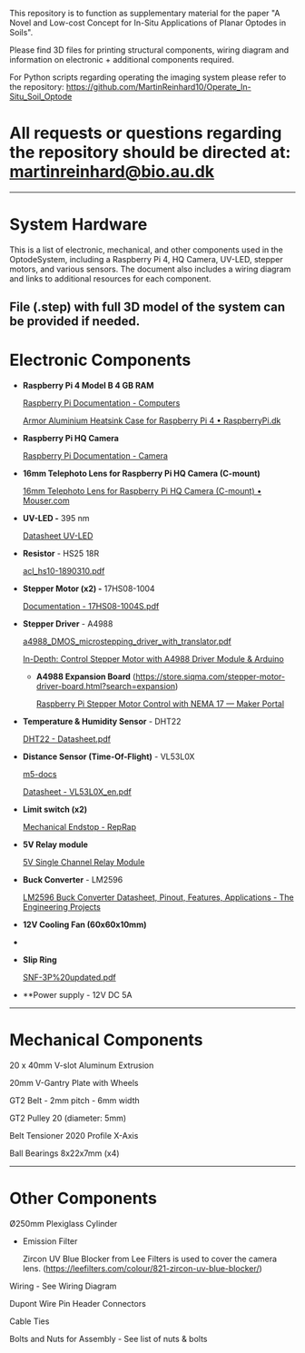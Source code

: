 This repository is to function as supplementary material for the paper "A Novel and Low-cost Concept for In-Situ Applications of Planar Optodes in Soils". 

Please find 3D files for printing structural components, wiring diagram and information on electronic + additional components required.

For Python scripts regarding operating the imaging system please refer to the repository: https://github.com/MartinReinhard10/Operate_In-Situ_Soil_Optode

# All requests or questions regarding the repository should be directed at: martinreinhard@bio.au.dk
---

# System Hardware
This is a list of electronic, mechanical, and other components used in the OptodeSystem, including a Raspberry Pi 4, HQ Camera, UV-LED, stepper motors, and various sensors. The document also includes a wiring diagram and links to additional resources for each component.

File (.step) with full 3D model of the system can be provided if needed.
---

# Electronic Components

- **Raspberry Pi 4 Model B 4 GB RAM**
    
    [Raspberry Pi Documentation - Computers](https://www.raspberrypi.com/documentation/computers/)
        
    [Armor Aluminium Heatsink Case for Raspberry Pi 4 • RaspberryPi.dk](https://raspberrypi.dk/en/product/armor-aluminium-heatsink-case-for-raspberry-pi-4/)
    
- **Raspberry Pi HQ Camera**
    
    [Raspberry Pi Documentation - Camera](https://www.raspberrypi.com/documentation/accessories/camera.html)
    
- ****16mm Telephoto Lens for Raspberry Pi HQ Camera (C-mount)****
    
    [16mm Telephoto Lens for Raspberry Pi HQ Camera (C-mount) • Mouser.com]([https://raspberrypi.dk/en/product/16mm-telephoto-lens-raspberry-pi-hq-camera/](https://www.mouser.com/pdfDocs/DFRobot16mm10MPTelephotoLensPO.pdf))
    
- **UV-LED  -** 395 nm
    
    [Datasheet UV-LED](https://www.mouser.dk/datasheet/2/245/Luminus_SST_10_UV_Datasheet-1499199.pdf)
      
- **Resistor** - HS25 18R
    
    [acl_hs10-1890310.pdf](https://www.mouser.dk/datasheet/2/303/acl_hs10-1890310.pdf)
    
- **Stepper Motor (x2) -** 17HS08-1004
    
    [Documentation - 17HS08-1004S.pdf](https://www.oyostepper.com/images/upload/File/17HS08-1004S.pdf)
    
- **Stepper Driver** - A4988
    
    [a4988_DMOS_microstepping_driver_with_translator.pdf](https://www.pololu.com/file/0J450/a4988_DMOS_microstepping_driver_with_translator.pdf)
    
    [In-Depth: Control Stepper Motor with A4988 Driver Module & Arduino](https://lastminuteengineers.com/a4988-stepper-motor-driver-arduino-tutorial/)
    
    - **A4988 Expansion Board**
        (https://store.siqma.com/stepper-motor-driver-board.html?search=expansion)
      
        [Raspberry Pi Stepper Motor Control with NEMA 17 — Maker Portal](https://makersportal.com/blog/raspberry-pi-stepper-motor-control-with-nema-17)
        
        
- **Temperature & Humidity Sensor** - DHT22
    
    [DHT22 - Datasheet.pdf](https://www.sparkfun.com/datasheets/Sensors/Temperature/DHT22.pdf)
    
- **Distance Sensor (Time-Of-Flight)** - VL53L0X
    
    [m5-docs](https://docs.m5stack.com/en/unit/tof)
    
    [Datasheet - VL53L0X_en.pdf](https://m5stack.oss-cn-shenzhen.aliyuncs.com/resource/docs/datasheet/hat/VL53L0X_en.pdf)
    
- **Limit switch (x2)**
    
    [Mechanical Endstop - RepRap](https://reprap.org/wiki/Mechanical_Endstop)
    
- **5V Relay module**
    
    [5V Single Channel Relay Module](https://microcontrollerslab.com/5v-single-channel-relay-module-pinout-working-interfacing-applications-datasheet/)
    
- **Buck Converter** - LM2596
    
    [LM2596 Buck Converter Datasheet, Pinout, Features, Applications - The Engineering Projects](https://www.theengineeringprojects.com/2020/09/lm2596-buck-converter-datasheet-pinout-features-applications.html)
    
- **12V Cooling Fan (60x60x10mm)**
- 
- **Slip Ring**
    
    [SNF-3P%20updated.pdf](https://cdn.sparkfun.com/datasheets/Robotics/SNF-3P%20updated.pdf)
    
- **Power supply - 12V DC 5A 

---

# Mechanical Components

20 x 40mm V-slot Aluminum Extrusion

20mm V-Gantry Plate with Wheels
       
GT2 Belt - 2mm pitch - 6mm width

GT2 Pulley 20 (diameter: 5mm)

Belt Tensioner 2020 Profile X-Axis

Ball Bearings 8x22x7mm (x4)

---

# Other Components

Ø250mm Plexiglass Cylinder  

- Emission Filter
    
    Zircon UV Blue Blocker from Lee Filters is used to cover the camera lens.
    (https://leefilters.com/colour/821-zircon-uv-blue-blocker/)    

Wiring - See Wiring Diagram

Dupont Wire Pin Header Connectors

Cable Ties

Bolts and Nuts for Assembly - See list of nuts & bolts



